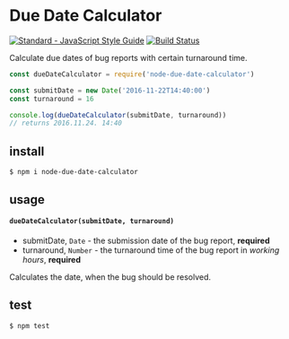 # Due Date Calculator

[![Standard - JavaScript Style Guide](https://img.shields.io/badge/code%20style-standard-brightgreen.svg)](http://standardjs.com/) [![Build Status](https://travis-ci.org/tuyenpthust/due-date-calculator.svg?branch=main)](https://travis-ci.org/tuyenpthust/due-date-calculator)

Calculate due dates of bug reports with certain turnaround time.

``` js
const dueDateCalculator = require('node-due-date-calculator')

const submitDate = new Date('2016-11-22T14:40:00')
const turnaround = 16

console.log(dueDateCalculator(submitDate, turnaround))
// returns 2016.11.24. 14:40
```

## install

```
$ npm i node-due-date-calculator
```

## usage

#### `dueDateCalculator(submitDate, turnaround)`

- submitDate, `Date` - the submission date of the bug report, **required**
- turnaround, `Number` - the turnaround time of the bug report in *working
  hours*, **required**

Calculates the date, when the bug should be resolved.

## test

```
$ npm test
```
